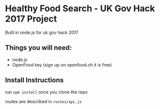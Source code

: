 # Healthy Food Search - UK Gov Hack 2017 Project

Built in node.js for uk gov hack 2017

## Things you will need:
* node.js
* OpenFood key (sign up on openfood.ch it is free)

## Install Instructions

run `npm install` once you clone the repo

routes are described in `routes/api.js`
